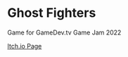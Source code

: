 # Ghost Fighters

Game for GameDev.tv Game Jam 2022

[Itch.io Page](https://obnoxious-games.itch.io/ghostfighters)
